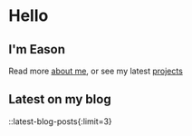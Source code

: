 # Hello

## I'm Eason

Read more [about me](/about), or see my latest [projects](/projects)

## Latest on my blog

::latest-blog-posts{:limit=3}
